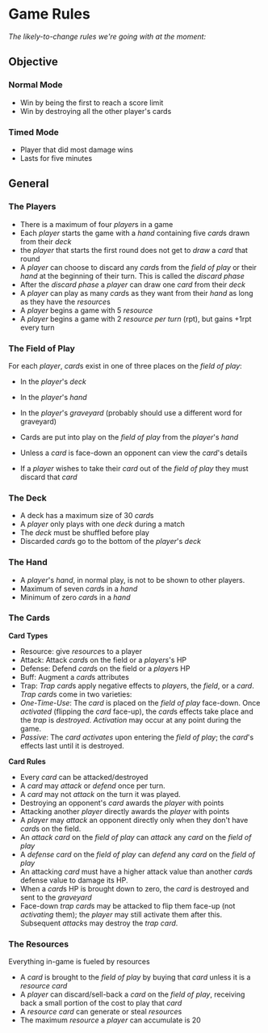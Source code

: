 # Game Rules
*The likely-to-change rules we're going with at the moment:*

## Objective
### Normal Mode
- Win by being the first to reach a score limit
- Win by destroying all the other player's cards

### Timed Mode
- Player that did most damage wins
- Lasts for five minutes

## General

### The Players
- There is a maximum of four *player*s in a game
- Each *player* starts the game with a *hand* containing five *card*s drawn from their *deck*
- the *player* that starts the first round does not get to *draw* a *card* that round
- A *player* can choose to discard any *card*s from the *field of play* or their *hand*
at the beginning of their turn. This is called the *discard phase*
- After the *discard phase* a *player* can draw one *card* from their *deck*
- A *player* can play as many *card*s as they want from their *hand* as long as they have the *resource*s
- A *player* begins a game with 5 *resource*
- A *player* begins a game with 2 *resource per turn* (rpt), but gains +1rpt every turn

### The Field of Play
For each *player*, *card*s exist in one of three places on the *field of play*:

- In the *player*'s *deck*
- In the *player*'s *hand*
- In the *player*'s *graveyard* (probably should use a different word for graveyard)

- Cards are put into play on the *field of play* from the *player*'s *hand*
- Unless a *card* is face-down an opponent can view the *card*'s details
- If a *player* wishes to take their *card* out of the *field of play* they must discard that *card*

### The Deck
- A deck has a maximum size of 30 *card*s
- A *player* only plays with one *deck* during a match
- The *deck* must be shuffled before play
- Discarded *card*s go to the bottom of the *player*'s *deck*

### The Hand
- A *player*'s *hand*, in normal play, is not to be shown to other players.
- Maximum of seven *card*s in a *hand*
- Minimum of zero *card*s in a *hand*

### The Cards
**Card Types**

- Resource: give *resource*s to a player
- Attack: Attack *card*s on the field or a *players*'s HP
- Defense: Defend *card*s on the field or a *player*s HP
- Buff: Augment a *card*s attributes
- Trap: *Trap* *card*s apply negative effects to *player*s, the *field*, or a *card*. *Trap* *card*s come in two varieties:
 - *One-Time-Use*: The *card* is placed on the *field of play* face-down. Once *activated* (flipping the *card* face-up), the *card*s effects take place and the *trap* is *destroyed*. *Activation* may occur at any point during the game.
 - *Passive*: The *card* *activates* upon entering the *field of play*; the *card*'s effects last until it is destroyed.

**Card Rules**

- Every *card* can be attacked/destroyed
- A *card* may *attack* or *defend* once per turn.
- A *card* may not *attack* on the turn it was played.
- Destroying an opponent's *card* awards the *player* with points
- Attacking another *player* directly awards the *player* with points
- A *player* may *attack* an opponent directly only when they don't have *card*s on the field.
- An *attack* *card* on the *field of play* can *attack* any *card* on the *field of play*
- A *defense* *card* on the *field of play* can *defend* any *card* on the *field of play*
- An attacking *card* must have a higher attack value than another *card*s defense value to damage its HP.
- When a *card*s HP is brought down to zero, the *card* is destroyed and sent to the *graveyard*
- Face-down *trap* *card*s may be attacked to flip them face-up (not *activating* them); the *player* may still activate them after this. Subsequent *attack*s may destroy the *trap* *card*.

### The Resources
Everything in-game is fueled by resources

- A *card* is brought to the *field of play* by buying that *card* unless it is a *resource* *card*
- A *player* can discard/sell-back a *card* on the *field of play*, receiving back a small portion of the cost to play that *card*
- A *resource* *card* can generate or steal *resource*s
- The maximum *resource* a *player* can accumulate is 20
